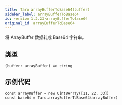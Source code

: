 ```yaml
---
title: Taro.arrayBufferToBase64(buffer)
sidebar_label: arrayBufferToBase64
id: version-1.3.23-arrayBufferToBase64
original_id: arrayBufferToBase64
---
```


将 ArrayBuffer 数据转成 Base64 字符串。

## 类型

```tsx
(buffer: arrayBuffer) => string
```

## 示例代码

```tsx
const arrayBuffer = new Uint8Array([11, 22, 33])
const base64 = Taro.arrayBufferToBase64(arrayBuffer)
```
